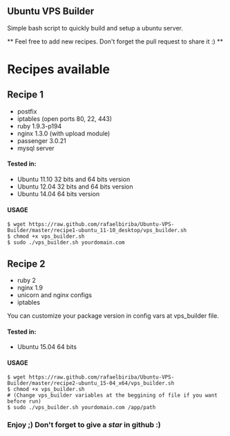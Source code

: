 ## Ubuntu VPS Builder
Simple bash script to quickly build and setup a ubuntu server.

** Feel free to add new recipes. Don't forget the pull request to share it :) **

# Recipes available
## Recipe 1
- postfix
- iptables (open ports 80, 22, 443)
- ruby 1.9.3-p194
- nginx 1.3.0 (with upload module)
- passenger 3.0.21
- mysql server

#### Tested in:

- Ubuntu 11.10 32 bits and 64 bits version
- Ubuntu 12.04 32 bits and 64 bits version
-  Ubuntu 14.04 64 bits version

#### USAGE
    $ wget https://raw.github.com/rafaelbiriba/Ubuntu-VPS-Builder/master/recipe1-ubuntu_11-10_desktop/vps_builder.sh
    $ chmod +x vps_builder.sh
    $ sudo ./vps_builder.sh yourdomain.com

## Recipe 2
- ruby 2
- nginx 1.9
- unicorn and nginx configs
- iptables

You can customize your package version in config vars at vps_builder file.

#### Tested in:

- Ubuntu 15.04 64 bits

#### USAGE
    $ wget https://raw.github.com/rafaelbiriba/Ubuntu-VPS-Builder/master/recipe2-ubuntu_15-04_x64/vps_builder.sh
    $ chmod +x vps_builder.sh
    # (Change vps_builder variables at the beggining of file if you want before run)
    $ sudo ./vps_builder.sh yourdomain.com /app/path

### Enjoy ;) Don't forget to give a *star* in github :)
